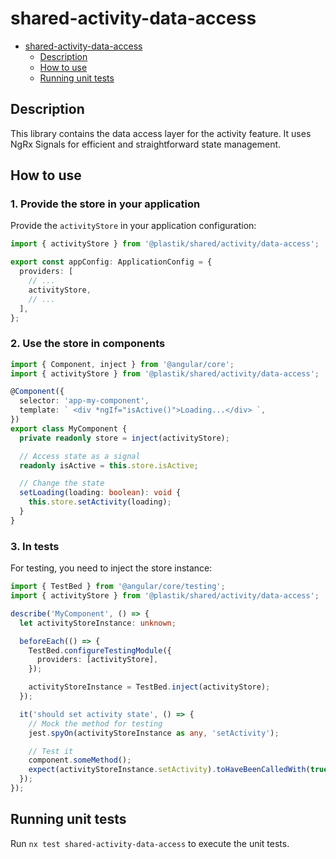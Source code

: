 # shared-activity-data-access

- [shared-activity-data-access](#shared-activity-data-access)
  - [Description](#description)
  - [How to use](#how-to-use)
  - [Running unit tests](#running-unit-tests)

## Description

This library contains the data access layer for the activity feature. It uses NgRx Signals for efficient and straightforward state management.

## How to use

### 1. Provide the store in your application

Provide the `activityStore` in your application configuration:

```typescript
import { activityStore } from '@plastik/shared/activity/data-access';

export const appConfig: ApplicationConfig = {
  providers: [
    // ...
    activityStore,
    // ...
  ],
};
```

### 2. Use the store in components

```typescript
import { Component, inject } from '@angular/core';
import { activityStore } from '@plastik/shared/activity/data-access';

@Component({
  selector: 'app-my-component',
  template: ` <div *ngIf="isActive()">Loading...</div> `,
})
export class MyComponent {
  private readonly store = inject(activityStore);

  // Access state as a signal
  readonly isActive = this.store.isActive;

  // Change the state
  setLoading(loading: boolean): void {
    this.store.setActivity(loading);
  }
}
```

### 3. In tests

For testing, you need to inject the store instance:

```typescript
import { TestBed } from '@angular/core/testing';
import { activityStore } from '@plastik/shared/activity/data-access';

describe('MyComponent', () => {
  let activityStoreInstance: unknown;

  beforeEach(() => {
    TestBed.configureTestingModule({
      providers: [activityStore],
    });

    activityStoreInstance = TestBed.inject(activityStore);
  });

  it('should set activity state', () => {
    // Mock the method for testing
    jest.spyOn(activityStoreInstance as any, 'setActivity');

    // Test it
    component.someMethod();
    expect(activityStoreInstance.setActivity).toHaveBeenCalledWith(true);
  });
});
```

## Running unit tests

Run `nx test shared-activity-data-access` to execute the unit tests.
